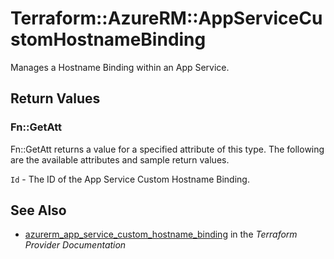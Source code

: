 # Terraform::AzureRM::AppServiceCustomHostnameBinding

Manages a Hostname Binding within an App Service.

## Return Values

### Fn::GetAtt

Fn::GetAtt returns a value for a specified attribute of this type. The following are the available attributes and sample return values.

`Id` - The ID of the App Service Custom Hostname Binding.

## See Also

* [azurerm_app_service_custom_hostname_binding](https://www.terraform.io/docs/providers/azurerm/r/app_service_custom_hostname_binding.html) in the _Terraform Provider Documentation_